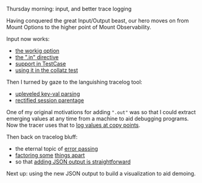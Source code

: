 Thursday morning: input, and better trace logging

Having conquered the great Input/Output beast, our hero moves on from Mount
Options to the higher point of Mount Observability.

Input now works:
- [the workig option][71e264ad]
- [the ".in" directive][eef8fbac]
- [support in TestCase][510928c5]
- [using it in the collatz test][a4b19987]

Then I turned by gaze to the languishing tracelog tool:
- [upleveled key-val parsing][57592b57]
- [rectified session parentage][a7cb7019]

One of my original motivations for adding `".out"` was so that I could extract
emerging values at any time from a machine to aid debugging programs. Now the
tracer uses that to [log values at copy points][4a41ea7e].

Then back on tracelog bluff:
- the eternal topic of [error passing][5378d8b6]
- [factoring some][e1f52a2a] [things apart][2b435a16]
- so that [adding JSON output is straightforward][a092e08a]

Next up: using the new JSON output to build a visualization to aid demoing.

[71e264ad]: https://github.com/jcorbin/stackvm/commit/71e264adb1ee55e22438a7af3227f0d70f9996d3
[eef8fbac]: https://github.com/jcorbin/stackvm/commit/eef8fbac6c55d4929277ab8fdee3ad63c2e84803
[510928c5]: https://github.com/jcorbin/stackvm/commit/510928c5baa9445c109d732329cab812c4485229
[a4b19987]: https://github.com/jcorbin/stackvm/commit/a4b1998709d07b100a37dded2b4e55898cd797c9
[57592b57]: https://github.com/jcorbin/stackvm/commit/57592b57f794baf5e75f7fb82d4b5d657d1a3d1e
[a7cb7019]: https://github.com/jcorbin/stackvm/commit/a7cb701937a9b3f80d0abd17ea9101638798c4f8
[4a41ea7e]: https://github.com/jcorbin/stackvm/commit/4a41ea7e28277c509d54a9d26e60621be1b24fd4
[5378d8b6]: https://github.com/jcorbin/stackvm/commit/5378d8b63236232c987195e2b647b53f1c98b9bf
[e1f52a2a]: https://github.com/jcorbin/stackvm/commit/e1f52a2aa38649d20af34af14388dbad0aad1d11
[2b435a16]: https://github.com/jcorbin/stackvm/commit/2b435a16eae7803a4f0a578fe41796e313810658
[a092e08a]: https://github.com/jcorbin/stackvm/commit/a092e08a4b87db61b9c4e0a33a01f31a6c0248db
